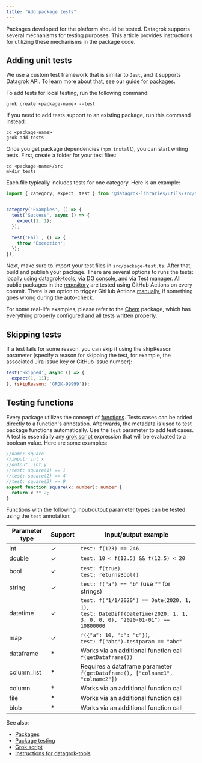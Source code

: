 ```yaml
---
title: "Add package tests"
---
```


Packages developed for the platform should be tested. Datagrok supports several
mechanisms for testing purposes. This article provides instructions for
utilizing these mechanisms in the package code.

## Adding unit tests

We use a custom test framework that is similar to `Jest`, and it supports
Datagrok API. To learn more about that, see our [guide for
packages](https://github.com/datagrok-ai/public/blob/master/packages/GUIDE.MD#tests).

To add tests for local testing, run the following command:

```shell
grok create <package-name> --test
```

If you need to add tests support to an existing package, run this command
instead:

```shell
cd <package-name>
grok add tests
```

Once you get package dependencies (`npm install`), you can start writing tests.
First, create a folder for your test files:

```shell
cd <package-name>/src
mkdir tests
```

Each file typically includes tests for one category. Here is an example:

```js
import { category, expect, test } from '@datagrok-libraries/utils/src/test';


category('Examples', () => {
  test('Success', async () => {
    expect(1, 1);
  });

  test('Fail', () => {
    throw 'Exception';
  });
});
```

Next, make sure to import your test files in `src/package-test.ts`. After that,
build and publish your package. There are several options to runs the tests:
[locally using datagrok-tools](test-packages.md#local-testing), via [DG
console](test-packages.md#running-tests-in-the-platform-console), and via [Test
manager](test-packages.md#test-manager). All public packages in the
[repository](../../collaborate/public-repository.md) are tested using GitHub
Actions on every commit. There is an option to trigger GitHub Actions
[manually](test-packages.md#trigger-github-actions-manually), if something goes
wrong during the auto-check.

For some real-life examples, please refer to the
[Chem](https://github.com/datagrok-ai/public/tree/master/packages/Chem) package,
which has everything properly configured and all tests written properly.

## Skipping tests

If a test fails for some reason, you can skip it using the skipReason parameter
(specify a reason for skipping the test, for example,
the associated Jira issue key or GitHub issue number):

```js
test('Skipped', async () => {
  expect(1, 11);
}, {skipReason: 'GROK-99999'});
```

## Testing functions

Every package utilizes the concept of [functions](../../datagrok/concepts/functions/functions.md).
Tests cases can be added directly to a function's annotation. Afterwards, the metadata
is used to test package functions automatically. Use the `test` parameter to add
test cases. A test is essentially any [grok script](../../datagrok/grok-script.md)
expression that will be evaluated to a boolean value. Here are some examples:

```ts
//name: square
//input: int x
//output: int y
//test: square(1) == 1
//test: square(2) == 4
//test: square(3) == 9
export function square(x: number): number {
  return x ** 2;
}
```

Functions with the following input/output parameter types can be tested using
the `test` annotation:

| Parameter type | Support | Input/output example                                                                                                         |
|----------------|---------|------------------------------------------------------------------------------------------------------------------------------|
| int            | &check; | `test: f(123) == 246`                                                                                                        |
| double         | &check; | `test: 10 < f(12.5) && f(12.5) < 20`                                                                                         |
| bool           | &check; | `test: f(true)`,<br />`test: returnsBool()`                                                                                  |
| string         | &check; | `test: f("a") == "b"` (use `""` for strings)                                                                                 |
| datetime       | &check; | `test: f("1/1/2020") == Date(2020, 1, 1)`,<br />`test: DateDiff(DateTime(2020, 1, 1, 3, 0, 0, 0), "2020-01-01") == 10800000` |
| map            | &check; | `f({"a": 10, "b": "c"})`,<br />`test: f("abc").testparam == "abc"`                                                           |
| dataframe      | *       | Works via an additional function call<br />`f(getDataframe())`                                                               |
| column_list    | *       | Requires a dataframe parameter<br />`f(getDataframe(), ["colname1", "colname2"])`                                            |
| column         | *       | Works via an additional function call                                                                                        |
| file           | *       | Works via an additional function call                                                                                        |
| blob           | *       | Works via an additional function call                                                                                        |

See also:

- [Packages](../develop.md#packages)
- [Package testing](test-packages.md)
- [Grok script](../../datagrok/grok-script.md)
- [Instructions for datagrok-tools](https://github.com/datagrok-ai/public/tree/master/tools#datagrok-tools)
